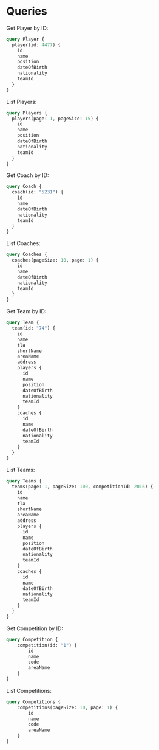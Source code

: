 # Queries

Get Player by ID:
```graphql
query Player {
  player(id: 4477) {
    id
    name
    position
    dateOfBirth
    nationality
    teamId
  }
}
```

List Players:
```graphql
query Players {
  players(page: 1, pageSize: 15) {
    id
    name
    position
    dateOfBirth
    nationality
    teamId
  }
}
```

Get Coach by ID:
```graphql
query Coach {
  coach(id: "5231") {
    id
    name
    dateOfBirth
    nationality
    teamId
  }
}
```

List Coaches:

```graphql
query Coaches {
  coaches(pageSize: 10, page: 1) {
    id
    name
    dateOfBirth
    nationality
    teamId
  }
}
```

Get Team by ID:
```graphql
query Team {
  team(id: "74") {
    id
    name
    tla
    shortName
    areaName
    address
    players {
      id
      name
      position
      dateOfBirth
      nationality
      teamId
    }
    coaches {
      id
      name
      dateOfBirth
      nationality
      teamId
    }
  }
}
```

List Teams:
```graphql
query Teams {
  teams(page: 1, pageSize: 100, competitionId: 2016) {
    id
    name
    tla
    shortName
    areaName
    address
    players {
      id
      name
      position
      dateOfBirth
      nationality
      teamId
    }
    coaches {
      id
      name
      dateOfBirth
      nationality
      teamId
    }
  }
}
```

Get Competition by ID:
```graphql
query Competition {
    competition(id: "1") {
        id
        name
        code
        areaName
    }
}
```

List Competitions:
```graphql
query Competitions {
    competitions(pageSize: 10, page: 1) {
        id
        name
        code
        areaName
    }
}
```